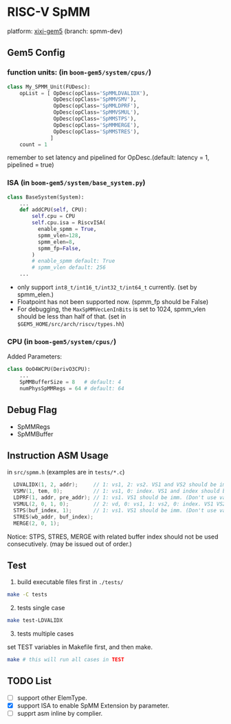 # RISC-V SpMM

platform: [xixi-gem5](https://github.com/xixi-shredp/xixi-gem5.git) (branch: spmm-dev)

## Gem5 Config

### function units: (in `boom-gem5/system/cpus/`)

```python
class My_SPMM_Unit(FUDesc):
    opList = [ OpDesc(opClass='SpMMLDVALIDX'),
               OpDesc(opClass='SpMMVSMV'),
               OpDesc(opClass='SpMMLDPRF'),
               OpDesc(opClass='SpMMVSMUL'),
               OpDesc(opClass='SpMMSTPS'),
               OpDesc(opClass='SpMMMERGE'),
               OpDesc(opClass='SpMMSTRES'),
              ]
    count = 1
```

remember to set latency and pipelined for OpDesc.(default: latency = 1, pipelined = true)

### ISA (in `boom-gem5/system/base_system.py`)

```python
class BaseSystem(System):
    ...
    def addCPU(self, CPU):
        self.cpu = CPU
        self.cpu.isa = RiscvISA(
          enable_spmm = True,
          spmm_vlen=128,
          spmm_elen=8,
          spmm_fp=False,
        )
        # enable_spmm default: True
        # spmm_vlen default: 256
    ...
```

- only support `int8_t/int16_t/int32_t/int64_t` currently. (set by spmm_elen.)
- Floatpoint has not been supported now. (spmm_fp should be False)
- For debugging, the `MaxSpMMVecLenInBits` is set to 1024, spmm_vlen should be less than half of that. (set in `$GEM5_HOME/src/arch/riscv/types.hh`)

### CPU (in `boom-gem5/system/cpus/`)

Added Parameters:

```python
class OoO4WCPU(DerivO3CPU):
    ...
    SpMMBufferSize = 8   # default: 4
    numPhysSpMMRegs = 64 # default: 64
```

## Debug Flag

- SpMMRegs
- SpMMBuffer

## Instruction ASM Usage

in `src/spmm.h` (examples are in `tests/*.c`)

```C
  LDVALIDX(1, 2, addr);     // 1: vs1, 2: vs2. VS1 and VS2 should be imm. (Don't use var.)
  VSMV(1, tem, 0);          // 1: vs1, 0: index. VS1 and index should be imm. (Don't use var.)
  LDPRF(1, addr, pre_addr); // 1: vs1. VS1 should be imm. (Don't use var.)
  VSMUL(2, 0, 1, 0);        // 2: vd, 0: vs1, 1: vs2, 0: index. VS1 VS2, Vd and index should be imm. (Don't use var.)
  STPS(buf_index, 1);       // 1: vs1. VS1 should be imm. (Don't use var.) 
  STRES(wb_addr, buf_index);
  MERGE(2, 0, 1);
```

Notice: STPS, STRES, MERGE with related buffer index should not be used consecutively. (may be issued out of order.)

## Test

1. build executable files first in `./tests/`

```bash
make -C tests
```

2. tests single case

```bash
make test-LDVALIDX
```

3. tests multiple cases

set TEST variables in Makefile first, and then make.

```bash
make # this will run all cases in TEST
```

## TODO List

- [ ] support other ElemType.
- [x] support ISA to enable SpMM Extension by parameter.
- [ ] supprt asm inline by complier.
